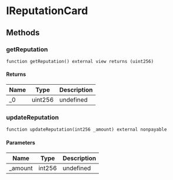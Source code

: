 # IReputationCard









## Methods

### getReputation

```solidity
function getReputation() external view returns (uint256)
```






#### Returns

| Name | Type | Description |
|---|---|---|
| _0 | uint256 | undefined |

### updateReputation

```solidity
function updateReputation(int256 _amount) external nonpayable
```





#### Parameters

| Name | Type | Description |
|---|---|---|
| _amount | int256 | undefined |




